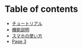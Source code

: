 # Table of contents

* [チュートリアル](README.md)
* [機能説明](ji-neng-shuo-ming.md)
* [スマホの使い方](sumahonoi.md)
* [Page 3](page-3.md)
